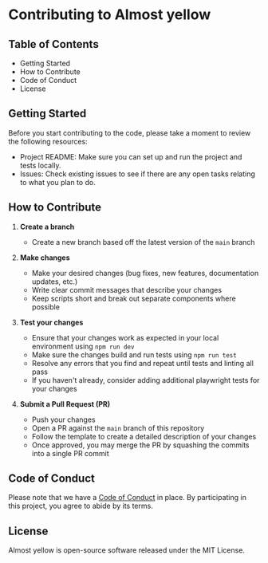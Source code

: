 # Contributing to Almost yellow

## Table of Contents

- Getting Started
- How to Contribute
- Code of Conduct
- License

## Getting Started

Before you start contributing to the code, please take a moment to review the following resources:

- Project README: Make sure you can set up and run the project and tests locally.
- Issues: Check existing issues to see if there are any open tasks relating to what you plan to do.

## How to Contribute

1. **Create a branch**

   - Create a new branch based off the latest version of the `main` branch

2. **Make changes**

   - Make your desired changes (bug fixes, new features, documentation updates, etc.)
   - Write clear commit messages that describe your changes
   - Keep scripts short and break out separate components where possible

3. **Test your changes**

   - Ensure that your changes work as expected in your local environment using `npm run dev`
   - Make sure the changes build and run tests using `npm run test`
   - Resolve any errors that you find and repeat until tests and linting all pass
   - If you haven't already, consider adding additional playwright tests for your changes

4. **Submit a Pull Request (PR)**
   - Push your changes
   - Open a PR against the `main` branch of this repository
   - Follow the template to create a detailed description of your changes
   - Once approved, you may merge the PR by squashing the commits into a single PR commit

## Code of Conduct

Please note that we have a [Code of Conduct](https://github.com/cjrace/almostyellow?tab=coc-ov-file) in place. By participating in this project, you agree to abide by its terms.

## License

Almost yellow is open-source software released under the MIT License.
